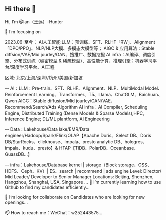 ## Hi there 👋

<!--
**ianWYHH/ianWYHH** is a ✨ _special_ ✨ repository because its `README.md` (this file) appears on your GitHub profile.

Here are some ideas to get you started:
![Ian's GitHub stats](https://github-readme-stats.vercel.app/api?username=ianWYHH）
- 🔭 I’m currently working on ...
- 🌱 I’m currently learning ...
- 👯 I’m looking to collaborate on ...
- 🤔 I’m looking for help with ...
- 💬 Ask me about ...
- 📫 How to reach me: ...
- 😄 Pronouns: ...
- ⚡ Fun fact: ...
-->

Hi, I’m @Ian（王远）-Hunter

👀 I’m focusing on

2023.06-至今： AI人工智能:LLM：预训练、SFT、RLHF「RW」、Alignment「DPO/PPO」、NLP/NLP大模、多模态大模型等； AIGC & 应用算法：Stable diffsion/VAE/Mid jourley/GAN、搜推广、数据挖掘 AI infra：AI编译、调度引擎、分布式训练（稠密模型 & 稀疏模型）、高性能计算、推理引擎；机器学习平台/深度学习平台、AI工程

区域: 北京/上海/深圳//杭州/美国/新加坡

-- AI：LLM：Pre-train、SFT、RLHF、Alignment、NLP、MultiModal Model、Reinforcement Learning、Transformer、T5、Llama、ChatGLM、Baichuan、Qwen AIGC：Stable diffusion/Mid jourley/GAN/VAE、Recommend/Search/Ads Algorithm AI infra：AI Compiler, Scheduling Engine, Distributed Training (Dense Models & Sparse Models),HPC， Inference Engine; DL/ML plantform, AI Engineering

-- Data：Lakehouse/Data lake/EMR/Data engineer/Hadoop/Spark/Flink/OLAP【Apache Doris、Select DB、Doris DB/StarRocks、clickhouse、impala、presto analytic DB、hologres、impala、kudu、presto】& HTAP【TiDB、PolarDB、Oceanbase、GuassDB...】

-- infra：Lakehouse/Database kernel | storage（Block storage、OSS、HDFS、Ceph、KV）| ES、search | recommend | ads engine Level: Director/ Mid Leader/ Developer to Senior Manager Locations: Beijing, Shenzhen, Hangzhou, Shanghai, USA, Singapore ... 🌱 I’m currently learning how to use Github to find my candidates efficiently...

💞️ I’m looking for collaborate on Candidates who are looking for new openings...

📫 How to reach me：WeChat：w252443575...
